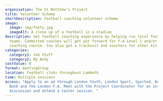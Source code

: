 ```yaml
---
organisation: The St Matthew's Project
title: Volunteer Scheme
shortDescription: Football coaching volunteer scheme
image:
  image: img/footy.jpg
  imageAlt: A close up of a football in a stadium
description: Get football coaching experience by helping run local football
  teams. Committed coaches will get put forward for F.A Level 1 and/or Level-2
  coaching course. You also get a tracksuit and vouchers for other kit.
categories:
  category1: Job Stuff
  category2: My Body
costValue: 0
format: meetingGroup
location: Football clubs throughout Lambeth
time: Multiple sessions
access: "Apply to an ad through London Youth, London Sport, Sported, Deutsche
  Bank and the London F.A. Meet with the Project Coordinator for an informal
  discussion and attend a taster session. "
---
```

